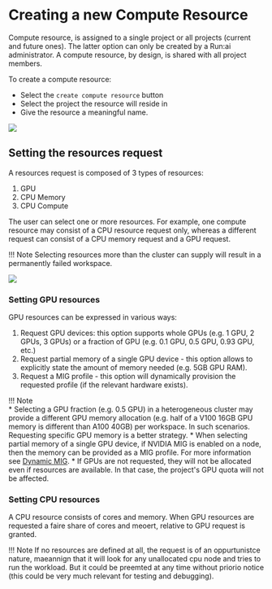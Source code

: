 # Creating a new Compute Resource

Compute resource, is assigned to a single project or all projects (current and future ones). The latter option can only be created by a Run:ai administrator. A compute resource, by design, is shared with all project members.

To create a compute resource:

* Select the `create compute resource` button
* Select the project the resource will reside in
* Give the resource a meaningful name.

![](img/env-proj-select.png)

## Setting the resources request

A resources request is composed of 3 types of resources:

1. GPU
2. CPU Memory
3. CPU Compute

The user can select one or more resources. For example, one compute resource may consist of a CPU resource request only, whereas a different request can consist of a CPU memory request and a GPU request.

!!! Note 
    Selecting resources more than the cluster can supply will result in a permanently failed workspace.

![](img/compute-resource-create.png)


### Setting GPU resources

GPU resources can be expressed in various ways:

1. Request GPU devices: this option supports whole GPUs (e.g. 1 GPU, 2 GPUs, 3 GPUs) or a fraction of GPU (e.g. 0.1 GPU, 0.5 GPU, 0.93 GPU, etc.) 
2. Request partial memory of a single GPU device - this option allows to explicitly state the amount of memory needed (e.g. 5GB GPU RAM). 
3. Request a MIG profile - this option will dynamically provision the requested profile (if the relevant hardware exists). 

!!! Note  
    * Selecting a GPU fraction (e.g. 0.5 GPU) in a heterogeneous cluster may provide a different GPU memory allocation (e.g. half of a V100 16GB GPU memory is different than A100 40GB) per workspace. In such scenarios. Requesting specific GPU memory is a better strategy.
    * When selecting partial memory of a single GPU device, if NVIDIA MIG is enabled on a node, then the memory can be provided as a MIG profile. For more information see [Dynamic MIG](../../../../scheduling/fractions.md#dynamic-mig). 
    * If GPUs are not requested, they will not be allocated even if resources are available. In that case, the project's GPU quota will not be affected.

### Setting CPU resources

A CPU resource consists of cores and memory. When GPU resources are requested a faire share of cores and meoert, relative to GPU request is granted.

!!! Note
    If no resources are defined at all, the request is of an oppurtunistce nature, maeannign that it will look for any unallocated cpu node and tries to run the workload. But it could be preemted at any time without priorio notice (this could be very much relevant for testing and debugging).

